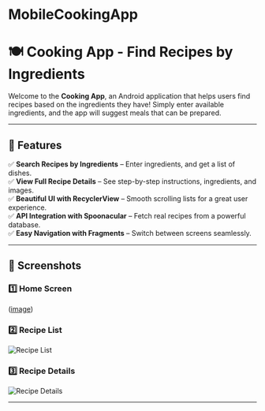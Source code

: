 # MobileCookingApp
# 🍽️ Cooking App - Find Recipes by Ingredients

Welcome to the **Cooking App**, an Android application that helps users find recipes based on the ingredients they have! Simply enter available ingredients, and the app will suggest meals that can be prepared.

---

## 📌 Features

✅ **Search Recipes by Ingredients** – Enter ingredients, and get a list of dishes.  
✅ **View Full Recipe Details** – See step-by-step instructions, ingredients, and images.  
✅ **Beautiful UI with RecyclerView** – Smooth scrolling lists for a great user experience.  
✅ **API Integration with Spoonacular** – Fetch real recipes from a powerful database.  
✅ **Easy Navigation with Fragments** – Switch between screens seamlessly.  

---

## 📸 Screenshots

### **1️⃣ Home Screen**
([image](https://github.com/user-attachments/assets/a3d21ce3-abe4-4b22-92a7-b4eb2d17a0cb))

### **2️⃣ Recipe List**
![Recipe List](![image](https://github.com/user-attachments/assets/f24028ae-3df0-4a57-85bc-82d05c255379)
)

### **3️⃣ Recipe Details**
![Recipe Details](![image](https://github.com/user-attachments/assets/fab6cbd3-84b7-48cf-a24a-eee4d51ff931)
)

---
